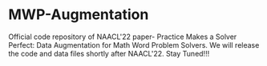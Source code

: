 # MWP-Augmentation
Official code repository of NAACL'22 paper- Practice Makes a Solver Perfect: Data Augmentation for Math Word Problem Solvers.
We will release the code and data files shortly after NAACL'22. Stay Tuned!!!
